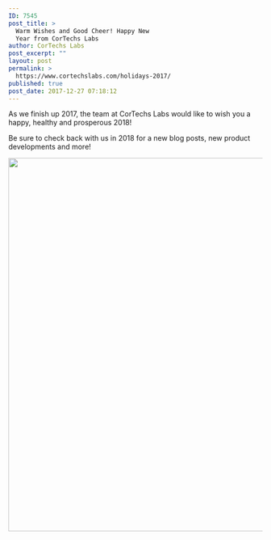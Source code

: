 ```yaml
---
ID: 7545
post_title: >
  Warm Wishes and Good Cheer! Happy New
  Year from CorTechs Labs
author: CorTechs Labs
post_excerpt: ""
layout: post
permalink: >
  https://www.cortechslabs.com/holidays-2017/
published: true
post_date: 2017-12-27 07:18:12
---
```

As we finish up 2017, the team at CorTechs Labs would like to wish you a happy, healthy and prosperous 2018!

Be sure to check back with us in 2018 for a new blog posts, new product developments and more!

<a href="https://www.cortechslabs.com/wp-content/uploads/2017/12/New-Year-Wishes.png"><img class="size-full wp-image-7546 aligncenter" src="https://www.cortechslabs.com/wp-content/uploads/2017/12/New-Year-Wishes.png" alt="" width="559" height="739" /></a>